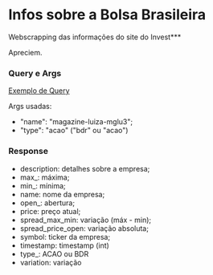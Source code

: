 
# Infos sobre a Bolsa Brasileira

Webscrapping das informações do site do Invest***

Apreciem.

### Query e Args

[Exemplo de Query](https://apibov.herokuapp.com/info?name=magazine-luiza-mglu3&type=acao)

Args usadas: 
- "name": "magazine-luiza-mglu3";
- "type": "acao" ("bdr" ou "acao")

### Response

- description: detalhes sobre a empresa;
- max_: máxima;
- min_: mínima;
- name: nome da empresa;
- open_: abertura;
- price: preço atual;
- spread_max_min: variação (máx - min);
- spread_price_open: variação absoluta;
- symbol: ticker da empresa;
- timestamp: timestamp (int)
- type_: ACAO ou BDR
- variation: variação
